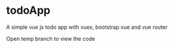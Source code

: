 # todoApp
A simple vue js todo app with vuex, bootstrap vue and vue router

Open temp branch to view the code
